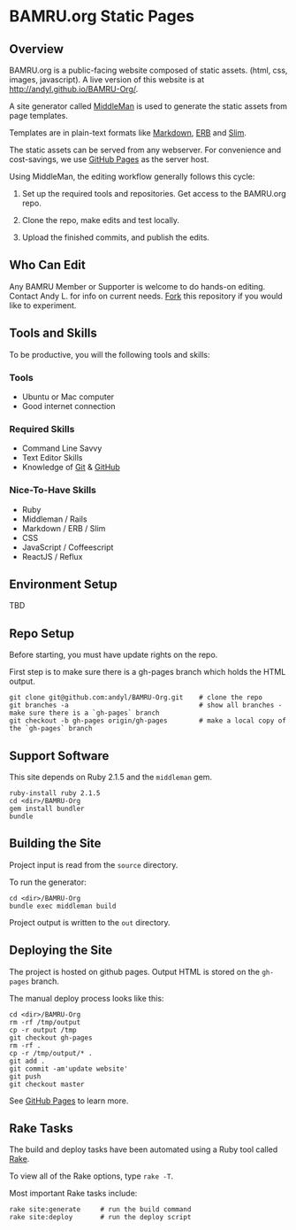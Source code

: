 # BAMRU.org Static Pages

## Overview

BAMRU.org is a public-facing website composed of static assets. (html, css, images, javascript).  A live version of this website is at http://andyl.github.io/BAMRU-Org/.

A site generator called [MiddleMan](http://middlemanapp.com) is used to generate the static assets from page templates.

Templates are in plain-text formats like [Markdown](http://en.wikipedia.org/wiki/Markdown), [ERB](http://en.wikipedia.org/wiki/ERuby) and [Slim](http://slim-lang.com).

The static assets can be served from any webserver.  For convenience and cost-savings, we use [GitHub Pages](https://pages.github.com) as the server host.

Using MiddleMan, the editing workflow generally follows this cycle:

1) Set up the required tools and repositories.  Get access to the BAMRU.org repo.

2) Clone the repo, make edits and test locally.

3) Upload the finished commits, and publish the edits.

## Who Can Edit

Any BAMRU Member or Supporter is welcome to do hands-on editing.  Contact Andy L. for info on current needs.  [Fork](http://help.github.com/articles/fork-a-repo) this repository if you would like to experiment.

## Tools and Skills

To be productive, you will the following tools and skills:

### Tools

* Ubuntu or Mac computer
* Good internet connection

### Required Skills

* Command Line Savvy
* Text Editor Skills
* Knowledge of [Git](http://git-scm.com) & [GitHub](http://github.com)

### Nice-To-Have Skills

* Ruby
* Middleman / Rails
* Markdown / ERB / Slim
* CSS
* JavaScript / Coffeescript
* ReactJS / Reflux

## Environment Setup

TBD

## Repo Setup

Before starting, you must have update rights on the repo.

First step is to make sure there is a gh-pages branch which holds the HTML output.

    git clone git@github.com:andyl/BAMRU-Org.git    # clone the repo
    git branches -a                                 # show all branches - make sure there is a `gh-pages` branch
    git checkout -b gh-pages origin/gh-pages        # make a local copy of the `gh-pages` branch

## Support Software

This site depends on Ruby 2.1.5 and the `middleman` gem.

    ruby-install ruby 2.1.5
    cd <dir>/BAMRU-Org
    gem install bundler
    bundle

## Building the Site

Project input is read from the `source` directory.

To run the generator:

    cd <dir>/BAMRU-Org
    bundle exec middleman build

Project output is written to the `out` directory.

## Deploying the Site

The project is hosted on github pages.  Output HTML is stored on the `gh-pages` branch.

The manual deploy process looks like this:

    cd <dir>/BAMRU-Org
    rm -rf /tmp/output
    cp -r output /tmp
    git checkout gh-pages
    rm -rf .
    cp -r /tmp/output/* .
    git add .
    git commit -am'update website'
    git push
    git checkout master

See [GitHub Pages](http://pages.github.com) to learn more.

## Rake Tasks

The build and deploy tasks have been automated using a Ruby tool called [Rake](http://en.wikipedia.org/wiki/Rake_%28software%29).

To view all of the Rake options, type `rake -T`.

Most important Rake tasks include:

    rake site:generate     # run the build command
    rake site:deploy       # run the deploy script 
